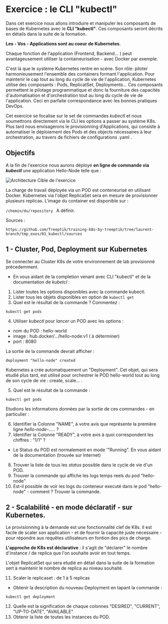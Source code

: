 # Exercice : le CLI "kubectl" 

Dans cet exercice nous allons introduire et manipuler les composants de bases de Kubernetes avec le **CLI "kubectl"**.
Ces composants seront décrits en détails dans la suite de la formation. 

__Les - Vos - Applications sont au coeur de Kubernetes__.

Chaque fonction de l'application (Frontend, Backend... ) peut avantageusement utiliser la containeurisation - avec Docker par exemple. 

C'est là que le système Kubernetes rentre en scène. Son rôle: piloter harmonieusement l'ensemble des containers formant l'application. 
Pour maintenir le cap tout au long du cycle de vie de l'application, Kubernetes utilise des composants : Pods, ReplicatSet, Deployments... 
Ces composants permettent le pilotage programmatique et donc la fourniture des capacités d'automatisation et d'orchestration tout au long du cycle de vie de l'application. Ceci en parfaite correspondance avec les bonnes pratiques DevOps. 

Cet exercice se focalise sur le set de commandes *kubectl* et nous soumettrons directement via le CLI les options a passer au système K8s. 
Plus tard nous envisagerons le provisionning d'Applications, qui consiste à automatiser le déploiement des Pods et des objects nécessaires à leur orchestration, au travers de fichiers de configurations .yaml . 


## Objectifs 

A la fin de l'exercice nous aurons déployé __en ligne de commande via *kubectl*__ une application Hello-Node telle que :

![Architecture Cible de l'exercice](https://github.com/Treeptik/training-k8s-by-treeptik/blob/laurent-branch/tmp_exos/01_kubectl/images/Treeptik-training-k8s-exo1.jpg?raw=true "Architecture Cible de l'exercice")

La charge de travail déployée via un POD est conteneurisé en utilisant Docker. Kubernetes via l'objet ReplicaSet sera en mesure de provisionner plusieurs replicas. L'image du container est disponible sur :

`/chemin/du/repository `
A définir. 

Sources : 

`https://github.com/Treeptik/training-k8s-by-treeptik/tree/laurent-branch/tmp_exos/01_kubectl/sources`


## 1 - Cluster, Pod, Deployment sur Kubernetes 

Se connecter au Cluster K8s de votre environnement de lab provisionné précedemment. 

- En vous aidant de la completion venant avec CLI "kubectl" et de la documentation de *kubetcl* :
1. Lister toutes les options disponibles avec la commande kubectl. 
2. Lister tous les objets disponibles en option de `kubectl get`
3. Quel est le résultat de la commande ? Commentez : 
 
`kubectl get pods `

4. Utiliser *kubectl* pour *lancer* un POD avec les options : 
* nom du POD : hello-world 
* image : hub.docker/.../hello-node:v1 ( à déterminer)
* port : 8080

La sortie de la commande devrait afficher : 

`deployment "hello-node" created `

Kubernetes a crée automatiquement un "Deployment". Cet objet, qui sera etudié plus tard, est utilisé pour orchestrer le POD hello-world tout au long de son cycle de vie : create, scale... .

5. Quel est le résultat de la commande :  
 
`kubectl get pods `

Etudions les informations données par la sortie de ces commandes - en particulier : 

6. Identifier la Colonne "NAME", à votre avis que représente la première ligne *hello-node-.....* ?
7. Identifier la Colonne "READY", à votre avis à quoi correspondent les chiffres : "1/1" ? 

- Le Status du POD est normalement en mode '"Running". En vous aidant de la documentation (trouvée sur Internet)
8. Trouver la liste de tous les *status* possible dans le cycle de vie d'un POD. 
9. Trouver la commande qui affiche les logs temps reels du pod "hello-node"
10. Est-il possible de voir les logs du conteneur executé dans le pod "hello-node" - comment ? Trouver la commande. 


## 2 - Scalabilité - en mode déclaratif - sur Kubernetes.  

Le provisionning à la demande est une fonctionnalité clef de K8s. Il est facile de scaler son application - et de fournir la capacité juste nécessaire - pour répondre aux requêtes utilisateurs en fontion des pics de charge. 

__L'approche de K8s est déclarative__ : il s'agit de "déclarer" le nombre d'instance / de replica que l'on souhaite avoir en tout temps. 

L'objet ReplicatSet qui sera etudié en détail dans la suite de la formation sert à maintenir le nombre de replica au niveau souhaité. 

11. Scaler le replicaset : de 1 à 5 replicas 

- Obtenir la description du nouveau Deployment en tapant la commande : 

`kubectl get deployment ` 

12. Quelle est la signification de chaque colonnes "DESIRED", "CURRENT", "UP-TO-DATE", "AVAILABLE"
13. Obtenir la liste de toutes les instances du POD.  





